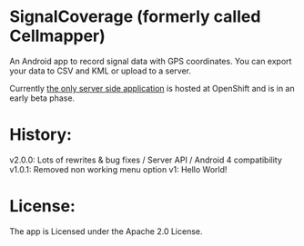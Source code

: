SignalCoverage (formerly called Cellmapper)
===========

An Android app to record signal data with GPS coordinates.
You can export your data to CSV and KML or upload to a server.

Currently [the only server side application](signalcoverage-locked.rhcloud.com)
is hosted at OpenShift and is in an early beta phase.


History:
=========
v2.0.0: Lots of rewrites & bug fixes / Server API / Android 4 compatibility 
v1.0.1: Removed non working menu option
v1:     Hello World!


License:
========
The app is Licensed under the Apache 2.0 License.